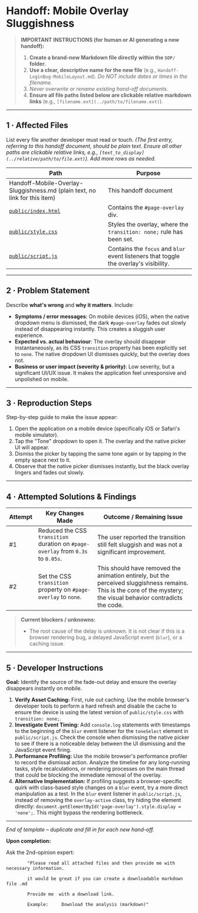 # Handoff: Mobile Overlay Sluggishness

> **IMPORTANT INSTRUCTIONS (for human or AI generating a new handoff):**
>
> 1.  **Create a brand-new Markdown file directly within the `SOP/` folder.**
> 2.  **Use a clear, descriptive name for the new file** (e.g., `Handoff-LoginBug-MobileLayout.md`).
>     _Do NOT include dates or times in the filename._
> 3.  _Never overwrite or rename existing hand-off documents._
> 4.  **Ensure all file paths listed below are clickable relative markdown links** (e.g., `[filename.ext](../path/to/filename.ext)`).

---

## 1 · Affected Files

List every file another developer must read or touch. _(The first entry, referring to this handoff document, should be plain text. Ensure all other paths are clickable relative links, e.g., `[text_to_display](../relative/path/to/file.ext)`). Add more rows as needed._

| Path                                                                       | Purpose                                                                               |
| -------------------------------------------------------------------------- | ------------------------------------------------------------------------------------- |
| Handoff-Mobile-Overlay-Sluggishness.md (plain text, no link for this item) | This handoff document                                                                 |
| [`public/index.html`](../public/index.html)                                | Contains the `#page-overlay` div.                                                     |
| [`public/style.css`](../public/style.css)                                  | Styles the overlay, where the `transition: none;` rule has been set.                  |
| [`public/script.js`](../public/script.js)                                  | Contains the `focus` and `blur` event listeners that toggle the overlay's visibility. |

---

## 2 · Problem Statement

Describe **what's wrong** and **why it matters**. Include:

- **Symptoms / error messages**: On mobile devices (iOS), when the native dropdown menu is dismissed, the dark `#page-overlay` fades out slowly instead of disappearing instantly. This creates a sluggish user experience.
- **Expected vs. actual behaviour**: The overlay should disappear instantaneously, as its CSS `transition` property has been explicitly set to `none`. The native dropdown UI dismisses quickly, but the overlay does not.
- **Business or user impact (severity & priority)**: Low severity, but a significant UI/UX issue. It makes the application feel unresponsive and unpolished on mobile.

---

## 3 · Reproduction Steps

Step-by-step guide to make the issue appear:

1.  Open the application on a mobile device (specifically iOS or Safari's mobile simulator).
2.  Tap the "Tone" dropdown to open it. The overlay and the native picker UI will appear.
3.  Dismiss the picker by tapping the same tone again or by tapping in the empty space next to it.
4.  Observe that the native picker dismisses instantly, but the black overlay lingers and fades out slowly.

---

## 4 · Attempted Solutions & Findings

| Attempt | Key Changes Made                                                                 | Outcome / Remaining Issue                                                                                                                                           |
| ------- | -------------------------------------------------------------------------------- | ------------------------------------------------------------------------------------------------------------------------------------------------------------------- |
| #1      | Reduced the CSS `transition` duration on `#page-overlay` from `0.3s` to `0.05s`. | The user reported the transition still felt sluggish and was not a significant improvement.                                                                         |
| #2      | Set the CSS `transition` property on `#page-overlay` to `none`.                  | This should have removed the animation entirely, but the perceived sluggishness remains. This is the core of the mystery; the visual behavior contradicts the code. |

> **Current blockers / unknowns:**
>
> - The root cause of the delay is unknown. It is not clear if this is a browser rendering bug, a delayed JavaScript event (`blur`), or a caching issue.

---

## 5 · Developer Instructions

**Goal:** Identify the source of the fade-out delay and ensure the overlay disappears instantly on mobile.

1.  **Verify Asset Caching:** First, rule out caching. Use the mobile browser's developer tools to perform a hard refresh and disable the cache to ensure the device is using the latest version of `public/style.css` with `transition: none;`.
2.  **Investigate Event Timing:** Add `console.log` statements with timestamps to the beginning of the `blur` event listener for the `toneSelect` element in `public/script.js`. Check the console when dismissing the native picker to see if there is a noticeable delay between the UI dismissing and the JavaScript event firing.
3.  **Performance Profiling:** Use the mobile browser's performance profiler to record the dismissal action. Analyze the timeline for any long-running tasks, style recalculations, or rendering processes on the main thread that could be blocking the immediate removal of the overlay.
4.  **Alternative Implementation:** If profiling suggests a browser-specific quirk with class-based style changes on a `blur` event, try a more direct manipulation as a test. In the `blur` event listener in `public/script.js`, instead of removing the `overlay-active` class, try hiding the element directly: `document.getElementById('page-overlay').style.display = 'none';`. This might bypass the rendering bottleneck.

---

_End of template – duplicate and fill in for each new hand-off._

**Upon completion:**

Ask the 2nd-opinion expert:

            "Please read all attached files and then provide me with necessary information.

            it would be great if you can create a downloadable markdown file .md

    		Provide me  with a download link.

            Example:     Download the analysis (markdown)"

